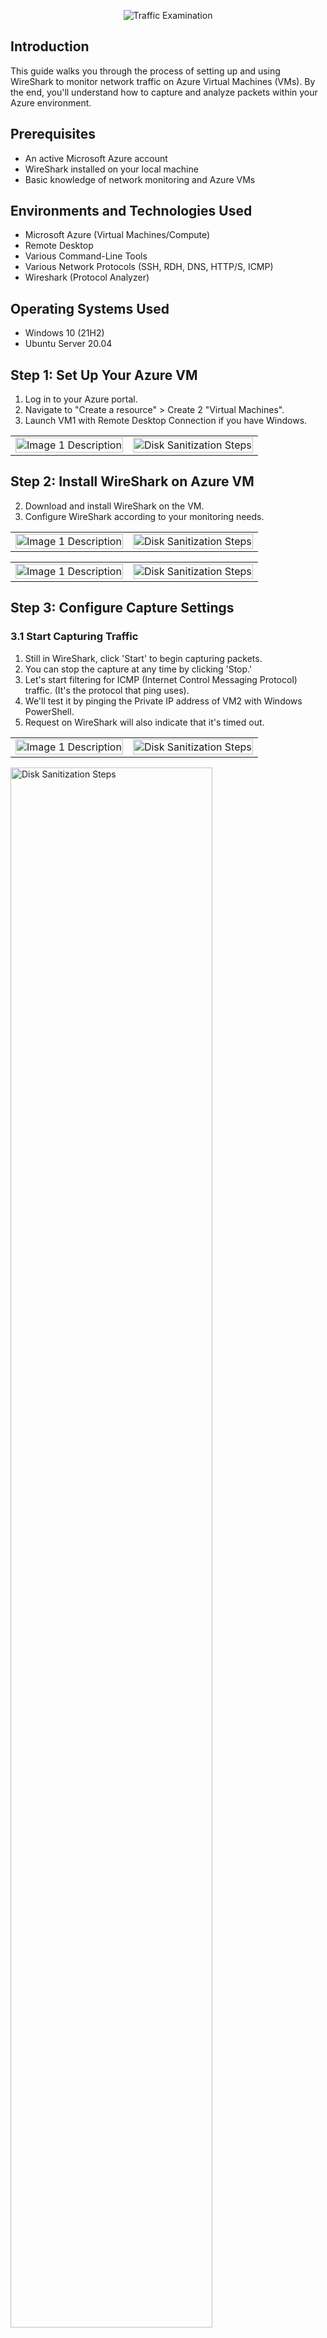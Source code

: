 <p align="center">
<img src="https://i.imgur.com/Ua7udoS.png" alt="Traffic Examination"/>
</p>

## Introduction
This guide walks you through the process of setting up and using WireShark to monitor network traffic on Azure Virtual Machines (VMs). By the end, you'll understand how to capture and analyze packets within your Azure environment.

## Prerequisites
- An active Microsoft Azure account
- WireShark installed on your local machine
- Basic knowledge of network monitoring and Azure VMs

## Environments and Technologies Used
- Microsoft Azure (Virtual Machines/Compute)
- Remote Desktop
- Various Command-Line Tools
- Various Network Protocols (SSH, RDH, DNS, HTTP/S, ICMP)
- Wireshark (Protocol Analyzer)

## Operating Systems Used
- Windows 10 (21H2)
- Ubuntu Server 20.04

## Step 1: Set Up Your Azure VM
1. Log in to your Azure portal.
2. Navigate to "Create a resource" > Create 2 "Virtual Machines".
3. Launch VM1 with Remote Desktop Connection if you have Windows.
<table>
<tr>
<td>
<img src="https://i.imgur.com/u34ST6M.png" alt="Image 1 Description" width="100%"/>
</td>
<td>
<img src="https://i.imgur.com/P066O34.png" alt="Disk Sanitization Steps" width="100%"/>
</td>
</tr>
</table>

## Step 2: Install WireShark on Azure VM
2. Download and install WireShark on the VM.
3. Configure WireShark according to your monitoring needs.
<table>
<tr>
<td>
<img src="https://i.imgur.com/oixcf9e.png" alt="Image 1 Description" width="100%"/>
</td>
<td>
<img src="https://i.imgur.com/SMR5xJy.png" alt="Disk Sanitization Steps" width="100%"/>
</td>
</tr>
</table>
<table>
<tr>
<td>
<img src="https://i.imgur.com/zZwWOBL.png" alt="Image 1 Description" width="100%"/>
</td>
<td>
<img src="https://i.imgur.com/XK9C9mZ.png" alt="Disk Sanitization Steps" width="100%"/>
</td>
</tr>
</table>

## Step 3: Configure Capture Settings

### 3.1 Start Capturing Traffic
1. Still in WireShark, click 'Start' to begin capturing packets.
2. You can stop the capture at any time by clicking 'Stop.'
3. Let's start filtering for ICMP (Internet Control Messaging Protocol) traffic. (It's the protocol that ping uses).
4. We'll test it by pinging the Private IP address of VM2 with Windows PowerShell.
5. Request on WireShark will also indicate that it's timed out.
<table>
<tr>
<td>
<img src="https://i.imgur.com/YYk1mUN.png" alt="Image 1 Description" width="100%"/>
</td>
<td>
<img src="https://i.imgur.com/Lk15Eak.png" alt="Disk Sanitization Steps" width="100%"/>
</td>
</tr>
</table>
<img src="https://i.imgur.com/WtOWTE5.png" height="80%" width="80%" alt="Disk Sanitization Steps"/>

### 3.2 Initiating Perpetual Ping From VM1 to VM2 to stop ICMP traffic to Come Through  (Nonstop Ping)
To initiate perpetual ping, we'll use the following command for our Windows VM1: "ping -t [IP Address or Hostname]".
A perpetual ping is used to continuously monitor network connectivity.
<img src="https://i.imgur.com/UwV04Xy.png" height="80%" width="80%" alt="Disk Sanitization Steps"/>

### 3.3 Changing the FireWall on VM2 to Not Allow ICMP Traffic to Come Through by Using Network Security Group (NSG)
1. To block ICMP traffic on VM2's FireWall, we'll go to the Network Security Groups (NSG) on our Microsoft Azure Account.
2. We'll then open the VM2-nsg page.
3. Open to edit the Inbound Security Rules to create a new rule that will deny inbound ICMP traffic to block the pings coming from VM1.
4. Once we create the new rule, the ping should immediately start to time out because it will be blocked by VM2's FireWall.
5. Once you allow ICMP traffic from VM2, the "request timed out" should stop.
6. On Windows PowerShell, type command: Control-C to stop.
<table>
<tr>
<td>
<img src="https://i.imgur.com/MTiV9FV.png" alt="Image 1 Description" width="100%"/>
</td>
<td>
<img src="https://i.imgur.com/TExTbH7.png" alt="Disk Sanitization Steps" width="100%"/>
</td>
</tr>
</table>
<table>
<tr>
<td>
<img src="https://i.imgur.com/61TROc0.png" alt="Image 1 Description" width="100%"/>
</td>
<td>
<img src="https://i.imgur.com/Yvvu9Wg.png" alt="Disk Sanitization Steps" width="100%"/>
</td>
</tr>
</table>
<table>
<tr>
<td>
<img src="https://i.imgur.com/aAs4BOi.png" alt="Image 1 Description" width="100%"/>
</td>
<td>
<img src="https://i.imgur.com/FIKScYU.png" alt="Disk Sanitization Steps" width="100%"/>
</td>
</tr>
</table>
<table>
<tr>
<td>
<img src="https://i.imgur.com/3miJrhV.png" alt="Image 1 Description" width="100%"/>
</td>
<td>
<img src="https://i.imgur.com/P9tgDIF.png" alt="Disk Sanitization Steps" width="100%"/>
</td>
</tr>
</table>
<table>
<tr>
<td>
<img src="https://i.imgur.com/B3CTGo5.png" alt="Disk Sanitization Steps" width="100%"/>
</td>
<td>
<img src="https://i.imgur.com/RiqQObm.png" alt="Disk Sanitization Steps" width="100%"/>
</td>
</tr>
</table>

### Step 4: Observe Secure Shell (SSH) Traffic
1. To connect to VM1 to VM2, copy VM2 Private IP address and type ssh (Username)@(IP Address). Our is ssh Azureuser@10.0.0.5
2. On Windows PowerShell, type "yes", then type password and press enter. (Password will be invisible on Windows PowerShell).
3. Type exit when you're done to close the connection with VM2.
<table>
<tr>
<td>
<img src="https://i.imgur.com/lFK4OyK.png" alt="Image 1 Description" width="100%"/>
</td>
<td>
<img src="https://i.imgur.com/joIRX5u.png" alt="Disk Sanitization Steps" width="100%"/>
</td>
</tr>
</table>
<img src="https://i.imgur.com/WWvPZ1q.png"/>


### Step 5: Observe DHCP Traffic
<table>
<tr>
<td>
<img src="https://i.imgur.com/oixcf9e.png" alt="Image 1 Description" width="100%"/>
</td>
<td>
<img src="https://i.imgur.com/SMR5xJy.png" alt="Disk Sanitization Steps" width="100%"/>
</td>
</tr>
</table>

### Step 6: Observe DNS Traffic
<table>
<tr>
<td>
<img src="https://i.imgur.com/oixcf9e.png" alt="Image 1 Description" width="100%"/>
</td>
<td>
<img src="https://i.imgur.com/SMR5xJy.png" alt="Disk Sanitization Steps" width="100%"/>
</td>
</tr>
</table>

### Step 7: Observe RDP Traffic
<table>
<tr>
<td>
<img src="https://i.imgur.com/oixcf9e.png" alt="Image 1 Description" width="100%"/>
</td>
<td>
<img src="https://i.imgur.com/SMR5xJy.png" alt="Disk Sanitization Steps" width="100%"/>
</td>
</tr>
</table>

## Conclusion
You have successfully set up WireShark on an Azure VM and captured network traffic for analysis. This knowledge is a stepping stone for advanced network monitoring in Azure.
